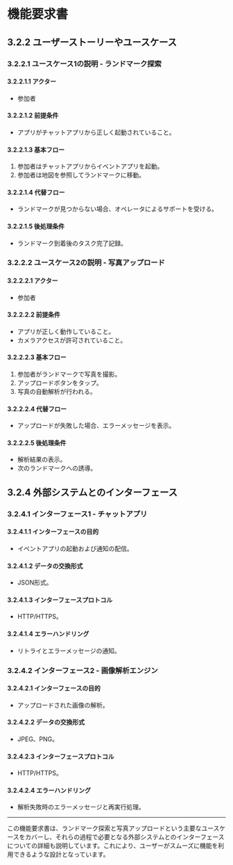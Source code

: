 # 機能要求書

## 3.2.2 ユーザーストーリーやユースケース

### 3.2.2.1 ユースケース1の説明 - ランドマーク探索

#### 3.2.2.1.1 アクター
- 参加者

#### 3.2.2.1.2 前提条件
- アプリがチャットアプリから正しく起動されていること。

#### 3.2.2.1.3 基本フロー
1. 参加者はチャットアプリからイベントアプリを起動。
2. 参加者は地図を参照してランドマークに移動。

#### 3.2.2.1.4 代替フロー
- ランドマークが見つからない場合、オペレータによるサポートを受ける。

#### 3.2.2.1.5 後処理条件
- ランドマーク到着後のタスク完了記録。

### 3.2.2.2 ユースケース2の説明 - 写真アップロード

#### 3.2.2.2.1 アクター
- 参加者

#### 3.2.2.2.2 前提条件
- アプリが正しく動作していること。
- カメラアクセスが許可されていること。

#### 3.2.2.2.3 基本フロー
1. 参加者がランドマークで写真を撮影。
2. アップロードボタンをタップ。
3. 写真の自動解析が行われる。

#### 3.2.2.2.4 代替フロー
- アップロードが失敗した場合、エラーメッセージを表示。

#### 3.2.2.2.5 後処理条件
- 解析結果の表示。
- 次のランドマークへの誘導。

## 3.2.4 外部システムとのインターフェース

### 3.2.4.1 インターフェース1 - チャットアプリ

#### 3.2.4.1.1 インターフェースの目的
- イベントアプリの起動および通知の配信。

#### 3.2.4.1.2 データの交換形式
- JSON形式。

#### 3.2.4.1.3 インターフェースプロトコル
- HTTP/HTTPS。

#### 3.2.4.1.4 エラーハンドリング
- リトライとエラーメッセージの通知。

### 3.2.4.2 インターフェース2 - 画像解析エンジン

#### 3.2.4.2.1 インターフェースの目的
- アップロードされた画像の解析。

#### 3.2.4.2.2 データの交換形式
- JPEG、PNG。

#### 3.2.4.2.3 インターフェースプロトコル
- HTTP/HTTPS。

#### 3.2.4.2.4 エラーハンドリング
- 解析失敗時のエラーメッセージと再実行処理。

---

この機能要求書は、ランドマーク探索と写真アップロードという主要なユースケースをカバーし、それらの過程で必要となる外部システムとのインターフェースについての詳細も説明しています。これにより、ユーザーがスムーズに機能を利用できるような設計となっています。
